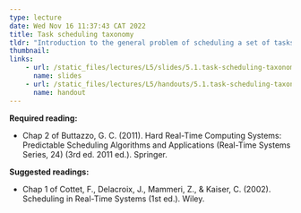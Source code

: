 ```yaml
---
type: lecture
date: Wed Nov 16 11:37:43 CAT 2022
title: Task scheduling taxonomy
tldr: "Introduction to the general problem of scheduling a set of tasks on a uniprocessor system. Objectives, performance metrics, and hypotheses are clearly presented, and the scheduling problem is precisely formalized. The different algorithms proposed in the literature are then classified in a taxonomy, which provides a useful reference framework for understanding the different approaches."
thumbnail: 
links: 
    - url: /static_files/lectures/L5/slides/5.1.task-scheduling-taxonomy.pdf
      name: slides
    - url: /static_files/lectures/L5/handouts/5.1.task-scheduling-taxonomy.pdf
      name: handout
---
```


**Required reading:**
- Chap 2 of Buttazzo, G. C. (2011). Hard Real-Time Computing Systems: Predictable Scheduling Algorithms and Applications (Real-Time Systems Series, 24) (3rd ed. 2011 ed.). Springer.

**Suggested readings:**
- Chap 1 of Cottet, F., Delacroix, J., Mammeri, Z., & Kaiser, C. (2002). Scheduling in Real-Time Systems (1st ed.). Wiley.
